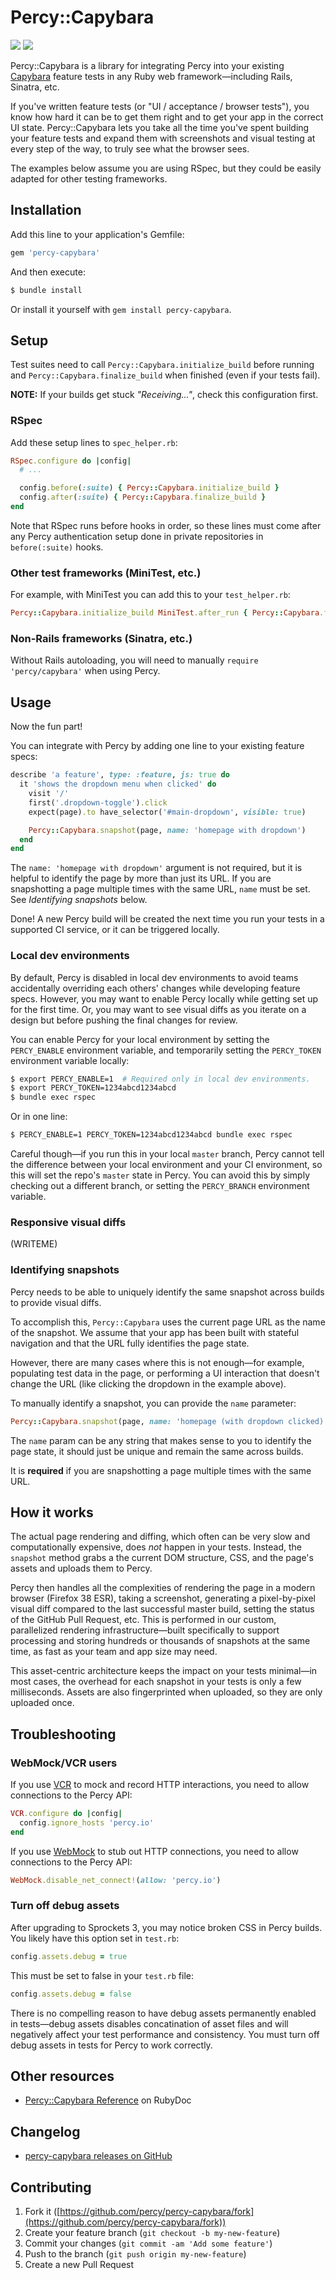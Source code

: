# Percy::Capybara [<i class="fa fa-github" aria-hidden="true"></i>](https://github.com/percy/percy-capybara)

[![](https://travis-ci.org/percy/percy-capybara.svg?branch=master)](https://travis-ci.org/percy/percy-capybara)
[![](https://badge.fury.io/rb/percy-capybara.svg)](https://rubygems.org/gems/percy-capybara)

Percy::Capybara is a library for integrating Percy into your existing [Capybara](https://github.com/jnicklas/capybara) feature tests in any Ruby web framework—including Rails, Sinatra, etc.

If you've written feature tests (or "UI / acceptance / browser tests"), you know how hard it can be to get them right and to get your app in the correct UI state. Percy::Capybara lets you take all the time you've spent building your feature tests and expand them with screenshots and visual testing at every step of the way, to truly see what the browser sees.

The examples below assume you are using RSpec, but they could be easily adapted for other testing frameworks.

## Installation

Add this line to your application's Gemfile:

```ruby
gem 'percy-capybara'
```

And then execute:

```bash
$ bundle install
```

Or install it yourself with `gem install percy-capybara`.

## Setup

Test suites need to call `Percy::Capybara.initialize_build` before running and
`Percy::Capybara.finalize_build` when finished (even if your tests fail).

<div class="Alert Alert--warning">
  <strong>NOTE:</strong> If your builds get stuck <i>"Receiving..."</i>, check this configuration
  first.
</div>

### RSpec

Add these setup lines to `spec_helper.rb`:

```ruby
RSpec.configure do |config|
  # ...

  config.before(:suite) { Percy::Capybara.initialize_build }
  config.after(:suite) { Percy::Capybara.finalize_build }
end
```

Note that RSpec runs before hooks in order, so these lines must come after any Percy authentication
setup done in private repositories in `before(:suite)` hooks.

### Other test frameworks (MiniTest, etc.)

For example, with MiniTest you can add this to your `test_helper.rb`:

```ruby
Percy::Capybara.initialize_build MiniTest.after_run { Percy::Capybara.finalize_build }
```

### Non-Rails frameworks (Sinatra, etc.)

Without Rails autoloading, you will need to manually `require 'percy/capybara'` when using Percy.

## Usage

Now the fun part!

You can integrate with Percy by adding one line to your existing feature specs:

```ruby
describe 'a feature', type: :feature, js: true do
  it 'shows the dropdown menu when clicked' do
    visit '/'
    first('.dropdown-toggle').click
    expect(page).to have_selector('#main-dropdown', visible: true)

    Percy::Capybara.snapshot(page, name: 'homepage with dropdown')
  end
end
```

The `name: 'homepage with dropdown'` argument is not required, but it is helpful to identify the page by more than just its URL. If you are snapshotting a page multiple times with the same URL, `name` must be set. See _Identifying snapshots_ below.

Done! A new Percy build will be created the next time you run your tests in a supported CI service, or it can be triggered locally.

### Local dev environments

By default, Percy is disabled in local dev environments to avoid teams accidentally overriding each others' changes while developing feature specs. However, you may want to enable Percy locally while getting set up for the first time. Or, you may want to see visual diffs as you iterate on a design but before pushing the final changes for review.

You can enable Percy for your local environment by setting the `PERCY_ENABLE` environment variable,
and  temporarily setting the `PERCY_TOKEN` environment variable locally:

```bash
$ export PERCY_ENABLE=1  # Required only in local dev environments.
$ export PERCY_TOKEN=1234abcd1234abcd
$ bundle exec rspec
```

Or in one line:

```bash
$ PERCY_ENABLE=1 PERCY_TOKEN=1234abcd1234abcd bundle exec rspec
```

Careful though—if you run this in your local `master` branch, Percy cannot tell the difference between your local environment and your CI environment, so this will set the repo's `master` state in Percy. You can avoid this by simply checking out a different branch, or setting the `PERCY_BRANCH` environment variable.


### Responsive visual diffs

(WRITEME)

### Identifying snapshots

Percy needs to be able to uniquely identify the same snapshot across builds to provide visual diffs.

To accomplish this, `Percy::Capybara` uses the current page URL as the name of the snapshot. We assume that your app has been built with stateful navigation and that the URL fully identifies the page state.

However, there are many cases where this is not enough—for example, populating test data in the page, or performing a UI interaction that doesn't change the URL (like clicking the dropdown in the example above).

To manually identify a snapshot, you can provide the `name` parameter:

```ruby
Percy::Capybara.snapshot(page, name: 'homepage (with dropdown clicked)')
```

The `name` param can be any string that makes sense to you to identify the page state, it should just be unique and remain the same across builds.

It is **required** if you are snapshotting a page multiple times with the same URL.

## How it works

The actual page rendering and diffing, which often can be very slow and computationally expensive, does _not_ happen in your tests. Instead, the `snapshot` method grabs a the current DOM structure, CSS, and the page's assets and uploads them to Percy.

Percy then handles all the complexities of rendering the page in a modern browser (Firefox 38 ESR), taking a screenshot, generating a pixel-by-pixel visual diff compared to the last successful master build, setting the status of the GitHub Pull Request, etc. This is performed in our custom, parallelized rendering infrastructure—built specifically to support processing and storing hundreds or thousands of snapshots at the same time, as fast as your team and app size may need.

This asset-centric architecture keeps the impact on your tests minimal—in most cases, the overhead for each snapshot in your tests is only a few milliseconds. Assets are also fingerprinted when uploaded, so they are only uploaded once.

## Troubleshooting

### WebMock/VCR users

If you use [VCR](https://github.com/vcr/vcr) to mock and record HTTP interactions, you need to allow connections to the Percy API:

```ruby
VCR.configure do |config|
  config.ignore_hosts 'percy.io'
end
```

If you use [WebMock](https://github.com/bblimke/webmock) to stub out HTTP connections, you need to allow connections to the Percy API:

```ruby
WebMock.disable_net_connect!(allow: 'percy.io')
```

### Turn off debug assets

After upgrading to Sprockets 3, you may notice broken CSS in Percy builds. You likely have this option set in `test.rb`:

```ruby
config.assets.debug = true
```

This must be set to false in your `test.rb` file:

```ruby
config.assets.debug = false
```

There is no compelling reason to have debug assets permanently enabled in tests—debug assets disables concatination of asset files and will negatively affect your test performance and consistency. You must turn off debug assets in tests for Percy to work correctly.

## Other resources

*   [Percy::Capybara Reference](http://www.rubydoc.info/gems/percy-capybara/Percy/Capybara) on RubyDoc

## Changelog

*   [percy-capybara releases on GitHub](https://github.com/percy/percy-capybara/releases)

## Contributing

1.  Fork it ([https://github.com/percy/percy-capybara/fork](https://github.com/percy/percy-capybara/fork))
2.  Create your feature branch (`git checkout -b my-new-feature`)
3.  Commit your changes (`git commit -am 'Add some feature'`)
4.  Push to the branch (`git push origin my-new-feature`)
5.  Create a new Pull Request